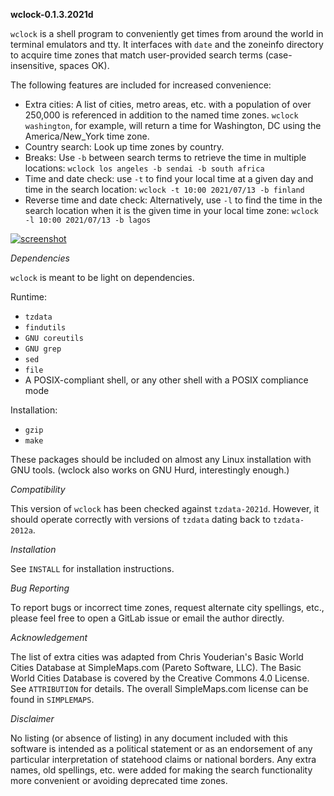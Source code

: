 **wclock-0.1.3.2021d**

`wclock` is a shell program to conveniently get times from around the world in terminal emulators and tty. It interfaces with `date` and the zoneinfo directory to acquire time zones that match user-provided search terms (case-insensitive, spaces OK).

The following features are included for increased convenience:

* Extra cities: A list of cities, metro areas, etc. with a population of over 250,000 is referenced in addition to the named time zones. `wclock washington`, for example, will return a time for Washington, DC using the America/New_York time zone.
* Country search: Look up time zones by country.
* Breaks: Use `-b` between search terms to retrieve the time in multiple locations: `wclock los angeles -b sendai -b south africa`
* Time and date check: use `-t` to find your local time at a given day and time in the search location: `wclock -t 10:00 2021/07/13 -b finland`
* Reverse time and date check: Alternatively, use `-l` to find the time in the search location when it is the given time in your local time zone: `wclock -l 10:00 2021/07/13 -b lagos`

[![screenshot](https://user-images.githubusercontent.com/74497663/127774859-9b1a4b5b-5d50-445f-ba35-5facaf979a43.png?raw=true)](https://user-images.githubusercontent.com/74497663/127774859-9b1a4b5b-5d50-445f-ba35-5facaf979a43.png?raw=true)

*Dependencies*

`wclock` is meant to be light on dependencies.

Runtime:

* `tzdata`
* `findutils`
* `GNU coreutils`
* `GNU grep`
* `sed`
* `file`
* A POSIX-compliant shell, or any other shell with a POSIX compliance mode

Installation:

* `gzip`
* `make`

These packages should be included on almost any Linux installation with GNU tools. (wclock also works on GNU Hurd, interestingly enough.)

*Compatibility*

This version of `wclock` has been checked against `tzdata-2021d`. However, it should operate correctly with versions of `tzdata` dating back to `tzdata-2012a`.

*Installation*

See `INSTALL` for installation instructions.

*Bug Reporting*

To report bugs or incorrect time zones, request alternate city spellings, etc., please feel free to open a GitLab issue or email the author directly.

*Acknowledgement*

The list of extra cities was adapted from Chris Youderian's Basic World Cities Database at SimpleMaps.com (Pareto Software, LLC). The Basic World Cities Database is covered by the Creative Commons 4.0 License. See `ATTRIBUTION` for details. The overall SimpleMaps.com license can be found in `SIMPLEMAPS`.

*Disclaimer*

No listing (or absence of listing) in any document included with this software is intended as a political statement or as an endorsement of any particular interpretation of statehood claims or national borders. Any extra names, old spellings, etc. were added for making the search functionality more convenient or avoiding deprecated time zones.
